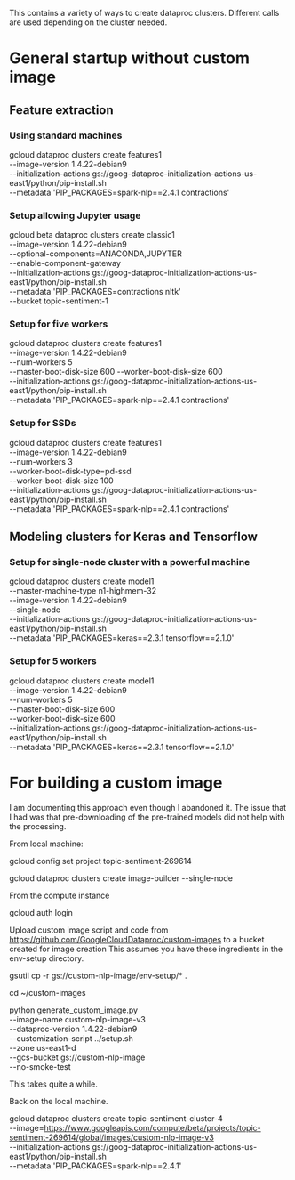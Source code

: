 This contains a variety of ways to create dataproc clusters.
Different calls are used depending on the cluster needed.

# General startup without custom image

## Feature extraction

### Using standard machines
gcloud dataproc clusters create features1 \
  --image-version 1.4.22-debian9 \
  --initialization-actions gs://goog-dataproc-initialization-actions-us-east1/python/pip-install.sh \
  --metadata 'PIP_PACKAGES=spark-nlp==2.4.1 contractions'

### Setup allowing Jupyter usage
gcloud beta dataproc clusters create classic1 \
  --image-version 1.4.22-debian9 \
  --optional-components=ANACONDA,JUPYTER \
  --enable-component-gateway \
  --initialization-actions gs://goog-dataproc-initialization-actions-us-east1/python/pip-install.sh \
  --metadata 'PIP_PACKAGES=contractions nltk' \
  --bucket topic-sentiment-1

### Setup for five workers 
gcloud dataproc clusters create features1 \
  --image-version 1.4.22-debian9 \
  --num-workers 5 \
  --master-boot-disk-size 600 --worker-boot-disk-size 600 \
  --initialization-actions gs://goog-dataproc-initialization-actions-us-east1/python/pip-install.sh \
  --metadata 'PIP_PACKAGES=spark-nlp==2.4.1 contractions'

### Setup for SSDs
gcloud dataproc clusters create features1 \
  --image-version 1.4.22-debian9 \
  --num-workers 3 \
  --worker-boot-disk-type=pd-ssd \
  --worker-boot-disk-size 100 \
  --initialization-actions gs://goog-dataproc-initialization-actions-us-east1/python/pip-install.sh \
  --metadata 'PIP_PACKAGES=spark-nlp==2.4.1 contractions'

## Modeling clusters for Keras and Tensorflow

### Setup for single-node cluster with a powerful machine
gcloud dataproc clusters create model1 \
  --master-machine-type n1-highmem-32 \
  --image-version 1.4.22-debian9   \
  --single-node  \
  --initialization-actions gs://goog-dataproc-initialization-actions-us-east1/python/pip-install.sh   \
  --metadata 'PIP_PACKAGES=keras==2.3.1 tensorflow==2.1.0'


### Setup for 5 workers
gcloud dataproc clusters create model1 \
  --image-version 1.4.22-debian9   \
  --num-workers 5  \
  --master-boot-disk-size 600 \
  --worker-boot-disk-size 600   \
  --initialization-actions gs://goog-dataproc-initialization-actions-us-east1/python/pip-install.sh   \
  --metadata 'PIP_PACKAGES=keras==2.3.1 tensorflow==2.1.0'

# For building a custom image

I am documenting this approach even though I abandoned it.  The issue
that I had was that pre-downloading of the pre-trained models did not
help with the processing.

From local machine:

gcloud config set project topic-sentiment-269614

gcloud dataproc clusters create image-builder --single-node

From the compute instance

gcloud auth login

Upload custom image script and code from https://github.com/GoogleCloudDataproc/custom-images to a bucket created for image creation
This assumes you have these ingredients in the env-setup directory.

gsutil cp -r gs://custom-nlp-image/env-setup/* .

cd ~/custom-images

python generate_custom_image.py \
    --image-name  custom-nlp-image-v3 \
    --dataproc-version 1.4.22-debian9 \
    --customization-script ../setup.sh \
    --zone us-east1-d \
    --gcs-bucket gs://custom-nlp-image \
    --no-smoke-test

This takes quite a while.

Back on the local machine.

gcloud dataproc clusters create topic-sentiment-cluster-4 \
  --image=https://www.googleapis.com/compute/beta/projects/topic-sentiment-269614/global/images/custom-nlp-image-v3 \
  --initialization-actions gs://goog-dataproc-initialization-actions-us-east1/python/pip-install.sh \
  --metadata 'PIP_PACKAGES=spark-nlp==2.4.1'
